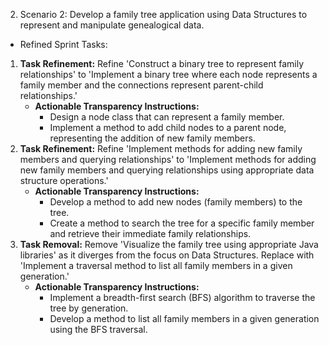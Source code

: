  2. Scenario 2: Develop a family tree application using Data Structures to represent and manipulate genealogical data.

- Refined Sprint Tasks:
1. **Task Refinement:** Refine 'Construct a binary tree to represent family relationships' to 'Implement a binary tree where each node represents a family member and the connections represent parent-child relationships.'
    - **Actionable Transparency Instructions:**
        - Design a node class that can represent a family member.
        - Implement a method to add child nodes to a parent node, representing the addition of new family members.
2. **Task Refinement:** Refine 'Implement methods for adding new family members and querying relationships' to 'Implement methods for adding new family members and querying relationships using appropriate data structure operations.'
    - **Actionable Transparency Instructions:**
        - Develop a method to add new nodes (family members) to the tree.
        - Create a method to search the tree for a specific family member and retrieve their immediate family relationships.
3. **Task Removal:** Remove 'Visualize the family tree using appropriate Java libraries' as it diverges from the focus on Data Structures. Replace with 'Implement a traversal method to list all family members in a given generation.'
    - **Actionable Transparency Instructions:**
        - Implement a breadth-first search (BFS) algorithm to traverse the tree by generation.
        - Develop a method to list all family members in a given generation using the BFS traversal.